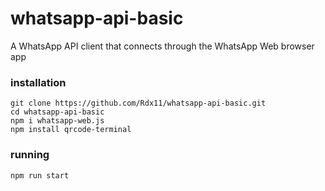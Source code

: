 # whatsapp-api-basic
A WhatsApp API client that connects through the WhatsApp Web browser app

### installation
```
git clone https://github.com/Rdx11/whatsapp-api-basic.git
cd whatsapp-api-basic
npm i whatsapp-web.js
npm install qrcode-terminal
```
### running
```
npm run start
``` 
